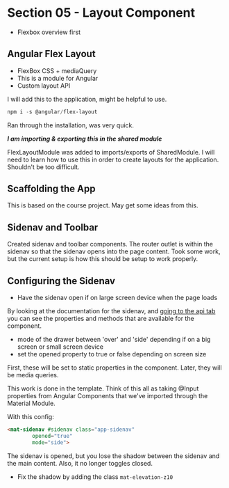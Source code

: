 # Section 05 - Layout Component

- Flexbox overview first  

## Angular Flex Layout

- FlexBox CSS + mediaQuery
- This is a module for Angular
- Custom layout API  

I will add this to the application, might be helpful to use.  

```ps1
npm i -s @angular/flex-layout
```

Ran through the installation, was very quick.  

***I am importing & exporting this in the shared module***  

FlexLayoutModule was added to imports/exports of SharedModule.
I will need to learn how to use this in order to create layouts for the application.
Shouldn't be too difficult.

## Scaffolding the App

This is based on the course project.
May get some ideas from this.

## Sidenav and Toolbar

Created sidenav and toolbar components.
The router outlet is within the sidenav so that the sidenav opens into the page content.
Took some work, but the current setup is how this should be setup to work properly.

## Configuring the Sidenav

- Have the sidenav open if on large screen device when the page loads  

By looking at the documentation for the sidenav, and [going to the api tab](https://material.angular.io/components/sidenav/api) you can see the properties and methods that are available for the component.

- mode of the drawer between 'over' and 'side' depending if on a big screen or small screen device
- set the opened property to true or false depending on screen size  

First, these will be set to static properties in the component.
Later, they will be media queries.  

This work is done in the template.
Think of this all as taking @Input properties from Angular Components that we've imported through the Material Module.  

With this config:

```html
<mat-sidenav #sidenav class="app-sidenav"
        opened="true"
        mode="side">
```

The sidenav is opened, but you lose the shadow between the sidenav and the main content.
Also, it no longer toggles closed.

- Fix the shadow by adding the class `mat-elevation-z10`
